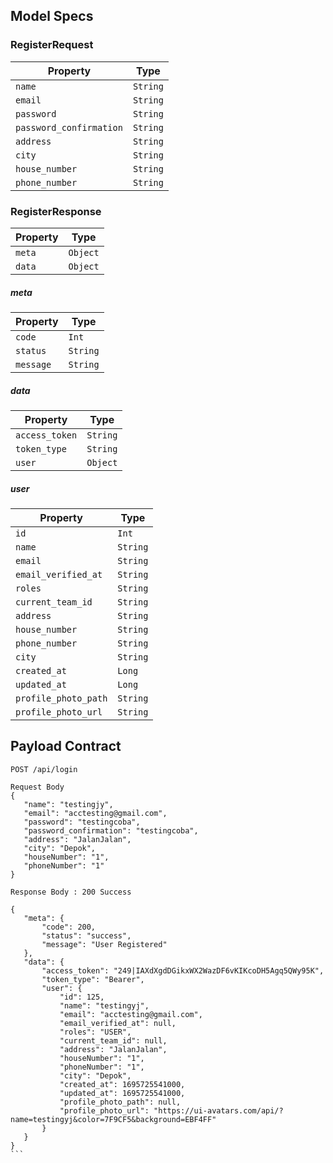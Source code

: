 ## Model Specs

### RegisterRequest

| Property                | Type     |
|-------------------------|----------|
| `name`                  | `String` |
| `email`                 | `String` |
| `password`              | `String` |
| `password_confirmation` | `String` |
| `address`               | `String` |
| `city`                  | `String` |
| `house_number`          | `String` |
| `phone_number`          | `String` |

### RegisterResponse

| Property   | Type     |
|------------|----------|
| `meta`     | `Object` |
| `data`     | `Object` |

##### meta
| Property       | Type     |
|----------------|----------|
| `code`         | `Int`    |
| `status`       | `String` |
| `message`      | `String` |

##### data
| Property       | Type     |
|----------------|----------|
| `access_token` | `String` |
| `token_type`   | `String` |
| `user`         | `Object` |

##### user
| Property            | Type     |
|---------------------|----------|
| `id`                | `Int`    |
| `name`              | `String` |
| `email`             | `String` |
| `email_verified_at` | `String` |
| `roles`             | `String` |
| `current_team_id`   | `String` | 
| `address`           | `String` |
| `house_number`      | `String` |
| `phone_number`      | `String` |
| `city`              | `String` |
| `created_at`        | `Long`   |
| `updated_at`        | `Long`   |
| `profile_photo_path`| `String` |
| `profile_photo_url` | `String` |

 ## Payload Contract
 ````
 POST /api/login

 Request Body
{
    "name": "testingjy",
    "email": "acctesting@gmail.com",
    "password": "testingcoba",
    "password_confirmation": "testingcoba",
    "address": "JalanJalan",
    "city": "Depok",
    "houseNumber": "1",
    "phoneNumber": "1"
}

Response Body : 200 Success

{
    "meta": {
        "code": 200,
        "status": "success",
        "message": "User Registered"
    },
    "data": {
        "access_token": "249|IAXdXgdDGikxWX2WazDF6vKIKcoDH5Agq5QWy95K",
        "token_type": "Bearer",
        "user": {
            "id": 125,
            "name": "testingyj",
            "email": "acctesting@gmail.com",
            "email_verified_at": null,
            "roles": "USER",
            "current_team_id": null,
            "address": "JalanJalan",
            "houseNumber": "1",
            "phoneNumber": "1",
            "city": "Depok",
            "created_at": 1695725541000,
            "updated_at": 1695725541000,
            "profile_photo_path": null,
            "profile_photo_url": "https://ui-avatars.com/api/?name=testingyj&color=7F9CF5&background=EBF4FF"
        }
    }
}
```
